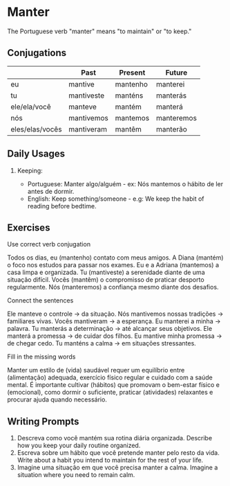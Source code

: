 # Manter

The Portuguese verb "manter" means "to maintain" or "to keep."

## Conjugations

|                 | Past       | Present  | Future     |
| --------------- | ---------- | -------- | ---------- |
| eu              | mantive    | mantenho | manterei   |
| tu              | mantiveste | manténs  | manterás   |
| ele/ela/você    | manteve    | mantém   | manterá    |
| nós             | mantivemos | mantemos | manteremos |
| eles/elas/vocês | mantiveram | mantêm   | manterão   |

## Daily Usages

1. Keeping:

   - Portuguese: Manter algo/alguém - ex: Nós mantemos o hábito de ler antes de dormir.
   - English: Keep something/someone - e.g: We keep the habit of reading before bedtime.

## Exercises

Use correct verb conjugation

Todos os dias, eu (mantenho) contato com meus amigos.
A Diana (mantém) o foco nos estudos para passar nos exames.
Eu e a Adriana (mantemos) a casa limpa e organizada.
Tu (mantiveste) a serenidade diante de uma situação difícil.
Vocês (mantêm) o compromisso de praticar desporto regularmente.
Nós (manteremos) a confiança mesmo diante dos desafios.

Connect the sentences

Ele manteve o controle -> da situação.
Nós mantivemos nossas tradições -> familiares vivas.
Vocês mantiveram -> a esperança.
Eu manterei a minha -> palavra.
Tu manterás a determinação -> até alcançar seus objetivos.
Ele manterá a promessa -> de cuidar dos filhos.
Eu mantive minha promessa -> de chegar cedo.
Tu manténs a calma -> em situações stressantes.

Fill in the missing words

Manter um estilo de (vida) saudável requer um equilíbrio entre (alimentação) adequada, exercício físico regular e cuidado com a saúde mental. É importante cultivar (hábitos) que promovam o bem-estar físico e (emocional), como dormir o suficiente, praticar (atividades) relaxantes e procurar ajuda quando necessário.

## Writing Prompts

1. Descreva como você mantém sua rotina diária organizada. Describe how you keep your daily routine organized.
2. Escreva sobre um hábito que você pretende manter pelo resto da vida. Write about a habit you intend to maintain for the rest of your life.
3. Imagine uma situação em que você precisa manter a calma. Imagine a situation where you need to remain calm.
